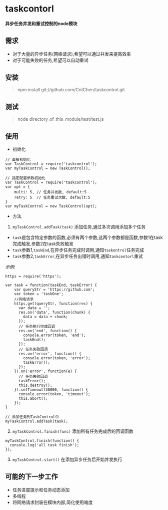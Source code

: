 # taskcontorl

#### 异步任务并发和重试控制的node模块

## 需求
* 对于大量的异步任务(网络请求),希望可以通过并发来提高效率
* 对于可能失败的任务,希望可以自动重试

## 安装
> npm install git://github.com/CntChen/taskcontrol.git

## 测试

> node directory_of_this_module/test/test.js

## 使用
* 初始化
```
// 直接初始化
var TaskControl = require('taskcontrol');
var myTaskControl = new TaskControl();
```
```
// 指定配置参数初始化
var TaskControl = require('taskcontrol');
var opt = {
	multi: 5, // 任务并发数, default:5
	retry: 5  // 任务重试次数, default:5 
}
var myTaskControl = new TaskControl(opt);
```

* 方法

1. `myTaskControl.addTask(task)` 添加任务,通过多次调用添加多个任务
  * `task`是包含特定参数的函数,必须有两个参数,这两个参数都是函数,参数1在task完成触发,参数2在task失败触发
  * `task`参数1,`taskEnd`,在异步任务完成时调用,通知`taskontrol`任务完成
  * `task`参数2,`taskError`,在异步任务出错时调用,通知`taskcontorl`重试

*示例:*
```
https = require('https');

var task = function(taskEnd, taskError) {
    var queryStr = 'https://github.com';
    var token = 'taskOne';
    //网络请求
    https.get(queryStr, function(res) {
      var data = '';
      res.on('data', function(chunk) {
        data = data + chunk;
      });
      // 任务执行完成回调
      res.on('end', function() {
        console.error(token, 'end');
        taskEnd();
      });
      // 任务失败回调
      res.on('error', function() {
        console.error(token, 'error');
        taskError();
      });
    }).on('error', function(e) {
      // 任务失败回调
      taskError();
      this.destroy();
    }).setTimeout(30000, function() {
      console.error(token, 'timeout');
      this.abort();
    });
}

// 添加任务到TaskControl中
myTaskControl.addTask(task);

```

2. `myTaskControl.finish(func)` 添加所有任务完成后的回调函数

```
myTaskControl.finish(function() {
  console.log('all task finish');
});
```

3. `myTaskControl.start()` 在添加异步任务后开始并发执行

## 可能的下一步工作
* 任务进度提示和任务动态添加
* 多线程
* 将网络请求封装在模块内部,简化使用难度